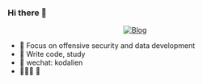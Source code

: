 ### Hi there 👋

<p align="center">
<p align="center">
	<a href="https://blog.csdn.net/weixin_46525641?type=blog"><img src="https://img.shields.io/badge/blog-404+%20joshuyaaa-brightgreen" alt="Blog"></a>
</p>

- 🔭  Focus on offensive security and data development
- 🌱  Write code, study
- 👯  wechat: kodalien
- 🧑🏻‍💻 🦍 
